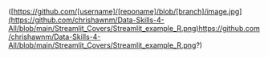 ([https://github.com/[username]/[reponame]/blob/[branch]/image.jpg](https://github.com/chrishawnm/Data-Skills-4-All/blob/main/Streamlit_Covers/Streamlit_example_R.png)https://github.com/chrishawnm/Data-Skills-4-All/blob/main/Streamlit_Covers/Streamlit_example_R.png?)
